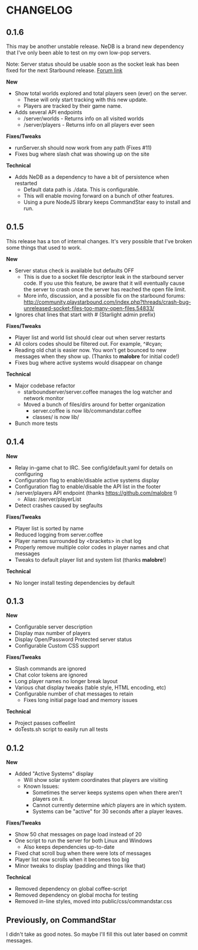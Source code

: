 CHANGELOG
=========

0.1.6
-----

This may be another unstable release.  NeDB is a brand new dependency that I've
only been able to test on my own low-pop servers.

Note: Server status should be usable soon as the socket leak has been fixed for
the next Starbound release.  [Forum link][socket-leak-fix-forum]

[socket-leak-fix-forum]: http://community.playstarbound.com/index.php?threads/crash-bug-unreleased-socket-files-too-many-open-files.54833/page-2#post-1624126

**New**

* Show total worlds explored and total players seen (ever) on the server.
    * These will only start tracking with this new update.
    * Players are tracked by their game name.
* Adds several API endpoints
    * /server/worlds - Returns info on all visited worlds
    * /server/players - Returns info on all players ever seen

**Fixes/Tweaks**

* runServer.sh should now work from any path (Fixes #11)
* Fixes bug where slash chat was showing up on the site

**Technical**

* Adds NeDB as a dependency to have a bit of persistence when restarted
    * Default data path is ./data.  This is configurable.
    * This will enable moving forward on a bunch of other features.
    * Using a pure NodeJS library keeps CommandStar easy to install and run.

0.1.5
-----

This release has a ton of internal changes.  It's very possible that I've broken
some things that used to work.

**New**

* Server status check is available but defaults OFF
    * This is due to a socket file descriptor leak in the starbound server code.
      If you use this feature, be aware that it will eventually cause the
      server to crash once the server has reached the open file limit.
    * More info, discussion, and a possible fix on the starbound forums:
      http://community.playstarbound.com/index.php?threads/crash-bug-unreleased-socket-files-too-many-open-files.54833/
* Ignores chat lines that start with # (Starlight admin prefix)

**Fixes/Tweaks**

* Player list and world list should clear out when server restarts
* All colors codes should be filtered out.  For example, ^#cyan;
* Reading old chat is easier now.  You won't get bounced to new messages when
  they show up. (Thanks to **malobre** for initial code!)
* Fixes bug where active systems would disappear on change

**Technical**

* Major codebase refactor
    * starboundserver/server.coffee manages the log watcher and network monitor
    * Moved a bunch of files/dirs around for better organization
        * server.coffee is now lib/commandstar.coffee
        * classes/ is now lib/
* Bunch more tests

0.1.4
-----

**New**

* Relay in-game chat to IRC. See config/default.yaml for details on configuring
* Configuration flag to enable/disable active systems display
* Configuration flag to enable/disable the API list in the footer
* /server/players API endpoint (thanks https://github.com/malobre !)
    * Alias: /server/playerList
* Detect crashes caused by segfaults

**Fixes/Tweaks**

* Player list is sorted by name
* Reduced logging from server.coffee
* Player names surrounded by &lt;brackets&gt; in chat log
* Properly remove multiple color codes in player names and chat messages
* Tweaks to default player list and system list (thanks **malobre**!)

**Technical**

* No longer install testing dependencies by default


0.1.3
-----

**New**

* Configurable server description
* Display max number of players
* Display Open/Password Protected server status
* Configurable Custom CSS support

**Fixes/Tweaks**

* Slash commands are ignored
* Chat color tokens are ignored
* Long player names no longer break layout
* Various chat display tweaks (table style, HTML encoding, etc)
* Configurable number of chat messages to retain
  * Fixes long initial page load and memory issues

**Technical**

* Project passes coffeelint
* doTests.sh script to easily run all tests

0.1.2
-----

**New**

* Added "Active Systems" display
    * Will show solar system coordinates that players are visiting
    * Known Issues:
        * Sometimes the server keeps systems open when there aren't players
          on it.
        * Cannot currently determine *which* players are in which system.
        * Systems can be "active" for 30 seconds after a player leaves.

**Fixes/Tweaks**

* Show 50 chat messages on page load instead of 20
* One script to run the server for both Linux and Windows
    * Also keeps dependencies up-to-date
* Fixed chat scroll bug when there were lots of messages
* Player list now scrolls when it becomes too big
* Minor tweaks to display (padding and things like that)

**Technical**

* Removed dependency on global coffee-script
* Removed dependency on global mocha for testing
* Removed in-line styles, moved into public/css/commandstar.css

Previously, on CommandStar
--------------------------

I didn't take as good notes.  So maybe I'll fill this out later based on commit
messages.


